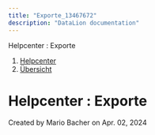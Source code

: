 ```yaml
---
title: "Exporte_13467672"
description: "DataLion documentation"
---
```


Helpcenter : Exporte  

1.  [Helpcenter](index.html)
2.  [Übersicht](2982609.html)

# Helpcenter : Exporte

Created by Mario Bacher on Apr. 02, 2024